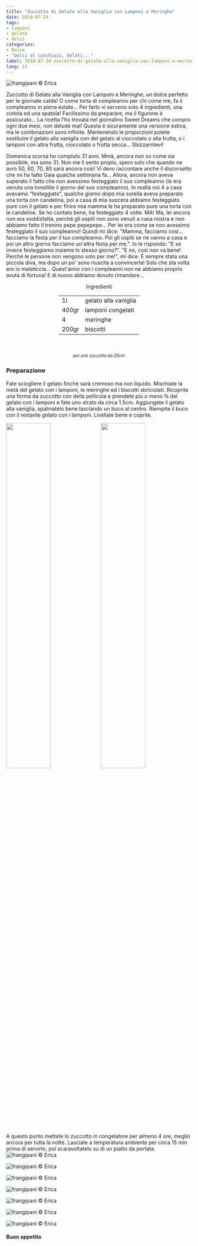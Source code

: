 ```yaml
---
title: "Zuccotto di Gelato alla Vaniglia con Lamponi e Meringhe"
date: 2018-07-24
tags:
- lamponi
- gelato
- dolci
categories:
- Dolce
- "Dolci al cucchiaio, Gelati..." 
label: 2018-07-24-zuccotto-di-gelato-alla-vaniglia-con-lamponi-e-meringhe
lang: it 
---
```

![](header.jpg "frangipani © Erica")

Zuccotto di Gelato alla Vaniglia con Lamponi e Meringhe, un dolce perfetto per le giornate calde! O come torta di compleanno per chi come me, fa il compleanno in piena estate... Per farlo vi servono solo 4 ingredienti, una ciotola ed una spatola! Facilissimo da preparare, ma il figurone è assicurato... La ricetta l'ho trovata nel giornalino Sweet Dreams che compro ogni due mesi, non delude mai! Questa è sicuramente una versione estiva, ma le combinazioni sono infinite. Mantenendo le proporzioni potete sostituire il gelato alla vaniglia con del gelato al cioccolato o alla frutta, o i lamponi con altra frutta, cioccolato o frutta secca... Sbizzarritevi!

Domenica scorsa ho compiuto 31 anni. Mmà, ancora non so come sia possibile, ma sono 31. Non me li sento propio, spero solo che quando ne avrò 50, 60, 70, 80 sarà ancora così! Vi devo raccontare anche il discorsetto che mi ha fatto Gaia qualche settimana fa... Allora, ancora non aveva superato il fatto che non avessimo festeggiato il suo compleanno (le era venuta una tonsillite il giorno del suo compleanno). In realtà noi 4 a casa avevamo "festeggiato", qualche giorno dopo mia sorella aveva preparato una torta con candelina, poi a casa di mia suocera abbiamo festeggiato pure con il gelato e per finire mia mamma le ha preparato pure una torta con le candeline. Se ho contato bene, ha festeggiato 4 volte. MA! Ma, lei ancora non era soddisfatta, perché gli ospiti non sono venuti a casa nostra e non abbiamo fatto il trenino pepe pepepepe... Per lei era come se non avessimo festeggiato il suo compleanno! Quindi mi dice: "Mamma, facciamo così... facciamo la festa per il tuo compleanno. Poi gli ospiti se ne vanno a casa e poi un altro giorno facciamo un'altra festa per me.". Io le rispondo: "E se invece festeggiamo insieme lo stesso giorno?". "E no, così non va bene! Perché le persone non vengono solo per me!", mi dice. È sempre stata una piccola diva, ma dopo un po' sono riuscita a convincerla! Solo che sta volta ero io malaticcia... Quest'anno con i compleanni non ne abbiamo proprio avuta di fortuna! E di nuovo abbiamo dovuto rimandare...

<div id="wrapper" style="text-align: center">
  <div id="yourdiv" style="display: inline-block;">
    <div class="ingredients">
      <div class="ingredients-title">Ingredienti</div>
      <table>
        <tbody>
          </tr>
          <tr>
            <td>1l</td>
            <td>gelato alla vaniglia</td>
          </tr>
          <tr>
            <td>400gr</td>
            <td>lamponi congelati</td>
          </tr>
          <tr>
            <td>4</td>
            <td>meringhe</td>
          </tr>
          <tr>
            <td>200gr</td>
            <td>biscotti</td>
        </tbody>
      </table>
      <br></br>
      <i class="pull-right" style="font-size: 80%;">per uno zuccotto da 20cm</i>
    </div>
  </div>
</div>


<h3>
  <font color="grey">
    <i class="fa fa-cogs"></i>
  </font> Preparazione
</h3>

Fate sciogliere il gelato finché sarà cremoso ma non liquido. Mischiate la metà del gelato con i lamponi, le meringhe ed i biscotti sbriciolati. Ricoprite una forma da zuccotto con della pellicola e prendete più o meno ¾ del gelato con i lamponi e fate uno strato da circa 1.5cm. Aggiungete il gelato alla vaniglia, spalmatelo bene lasciando un buco al centro. Riempite il buco con il restante gelato con i lamponi. Livellate bene e coprite.
<p>
  <div style="width: 100%; margin-bottom: 0">
    <img style="float: left; width: 49%; margin-right: 1%" src="guscio.jpg" alt="" title="frangipani © Erica" />
    <img style="float: left; width: 49%; margin-left: 1%" src="zuccotto.jpg" alt="" title="frangipani © Erica" />
    <div style="clear: both"></div>
  </div>
</p>

A questo punto mettete lo zuccotto in congelatore per almeno 4 ore, meglio ancora per tutta la notte. Lasciate a temperatura ambiente per circa 15 min prima di servirlo, poi scaravoltatelo su di un piatto da portata.
![](risultato1.jpg "frangipani © Erica")

![](risultato2.jpg "frangipani © Erica")

![](risultato3.jpg "frangipani © Erica")

![](risultato4.jpg "frangipani © Erica")

![](risultato5.jpg "frangipani © Erica")

![](risultato6.jpg "frangipani © Erica")

![](risultato7.jpg "frangipani © Erica")

<h4>Buon appetito
  <font color="red">
    <i class="fa fa-smile-o"></i>
  </font>
</h4>